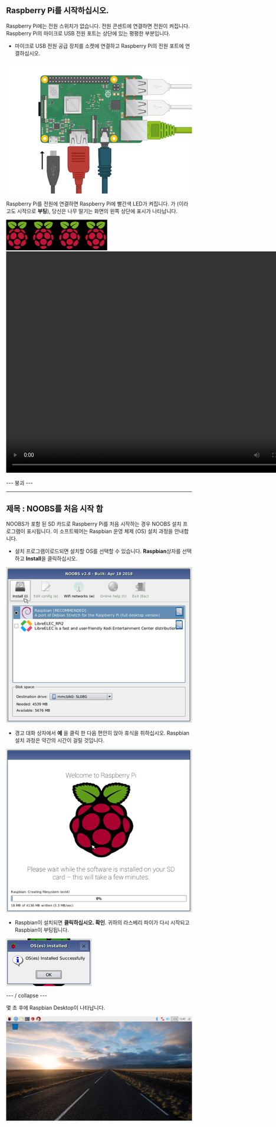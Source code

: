 ## Raspberry Pi를 시작하십시오.

Raspberry Pi에는 전원 스위치가 없습니다. 전원 콘센트에 연결하면 전원이 켜집니다. Raspberry Pi의 마이크로 USB 전원 포트는 상단에 있는 평평한 부분입니다.

+ 마이크로 USB 전원 공급 장치를 소켓에 연결하고 Raspberry Pi의 전원 포트에 연결하십시오.

![스크린 샷](images/pi-power.png)

Raspberry Pi를 전원에 연결하면 Raspberry Pi에 빨간색 LED가 켜집니다. 가 (이라고도 시작으로 **부팅**), 당신은 나무 딸기는 화면의 왼쪽 상단에 표시가 나타납니다.

![부트 라스베리](images/raspberries.png)<video width="800" height="600" controls> <source src="images/piboot.webm" type="video/webm"> 브라우저가 WebM 비디오를 지원하지 않으므로 FireFox 또는 Chrome을 사용해보십시오. </video> 

\--- 붕괴 \---

* * *

## 제목 : NOOBS를 처음 시작 함

NOOBS가 포함 된 SD 카드로 Raspberry Pi를 처음 시작하는 경우 NOOBS 설치 프로그램이 표시됩니다. 이 소프트웨어는 Raspbian 운영 체제 (OS) 설치 과정을 안내합니다.

+ 설치 프로그램이로드되면 설치할 OS를 선택할 수 있습니다. **Raspbian**상자를 선택하고 **Install**을 클릭하십시오.

![설치하다](images/install.png)

+ 경고 대화 상자에서 **예** 을 클릭 한 다음 편안히 앉아 휴식을 취하십시오. Raspbian 설치 과정은 약간의 시간이 걸릴 것입니다.

![설치](images/installing.png)

+ Raspbian이 설치되면 **클릭하십시오. 확인**. 귀하의 라스베리 파이가 다시 시작되고 Raspbian이 부팅됩니다.

![설치된](images/installed.png)

\--- / collapse \---

몇 초 후에 Raspbian Desktop이 나타납니다.

![raspbian 데스크탑](images/pi-desktop.jpg)
